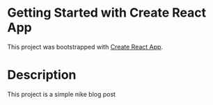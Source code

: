 # Getting Started with Create React App

This project was bootstrapped with [Create React App](https://github.com/facebook/create-react-app).

#  Description
This project is a simple nike blog post